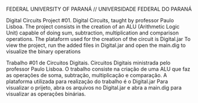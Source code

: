 FEDERAL UNIVERSITY OF PARANÁ // UNIVERSIDADE FEDERAL DO PARANÁ 

Digital Circuits Project #01. 
Digital Circuits, taught by professor Paulo Lisboa. The project consists in the creation of an ALU (Arithmetic Logic Unit) 
capable of doing sum, subtraction, multiplication and comparison operations.
The plataform used for the creation of the circuit is Digital.jar
To view the project, run the added files in Digital.jar and open the main.dig to visualize the binary operations

Trabalho #01 de Circuitos Digitais.
Circuitos Digitais ministrada pelo professor Paulo Lisboa. 
O trabalho consiste na criação de uma ALU que faz as operações de soma, subtração, multiplicação e comparação. 
A plataforma utilizada para realização do trabalho é o Digital.jar
Para visualizar o prijeto, abra os arquivos no Digital.jar e abra a main.dig para visualizar as operações binárias.
